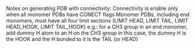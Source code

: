 Notes on generating PDB with connectivity:
Connectivity is enable only when all monomer PDBs have CONECT flags
Monomer PDBs, including end monomers,  must have all four limit sections (LIMIT HEAD, LIMIT TAIL, LIMIT HEAD_HOOK, LIMIT TAIL_HOOK)
	e.g.: for a CH3 group in an end monomer, add dummy H atom to an H on the CH3 group
	      in this case, the dummy H is the HOOK and the H bonded to it is the TAIL (or HEAD)
